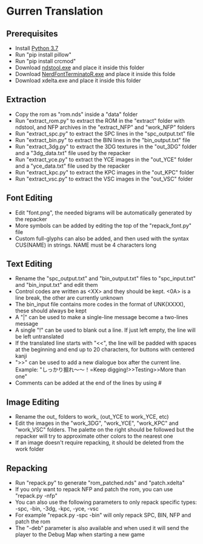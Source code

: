 # Gurren Translation
## Prerequisites
* Install [Python 3.7](https://www.python.org/downloads/)
* Run "pip install pillow"
* Run "pip install crcmod"
* Download [ndstool.exe](https://www.darkfader.net/ds/files/ndstool.exe) and place it inside this folder
* Download [NerdFontTerminatoR.exe](https://github.com/pleonex/NerdFontTerminatoR/releases) and place it inside this folde
* Download xdelta.exe and place it inside this folder
## Extraction
* Copy the rom as "rom.nds" inside a "data" folder
* Run "extract_rom.py" to extract the ROM in the "extract" folder with ndstool, and NFP archives in the "extract_NFP" and "work_NFP" folders
* Run "extract_spc.py" to extract the SPC lines in the "spc_output.txt" file
* Run "extract_bin.py" to extract the BIN lines in the "bin_output.txt" file
* Run "extract_3dg.py" to extract the 3DG textures in the "out_3DG" folder and a "3dg_data.txt" file used by the repacker
* Run "extract_yce.py" to extract the YCE images in the "out_YCE" folder and a "yce_data.txt" file used by the repacker
* Run "extract_kpc.py" to extract the KPC images in the "out_KPC" folder
* Run "extract_vsc.py" to extract the VSC images in the "out_VSC" folder
## Font Editing
* Edit "font.png", the needed bigrams will be automatically generated by the repacker
* More symbols can be added by editing the top of the "repack_font.py" file
* Custom full-glyphs can also be added, and then used with the syntax CUS(NAME) in strings. NAME must be 4 characters long
## Text Editing
* Rename the "spc_output.txt" and "bin_output.txt" files to "spc_input.txt" and "bin_input.txt" and edit them
* Control codes are written as &lt;XX&gt; and they should be kept. &lt;0A&gt; is a line break, the other are currently unknown
* The bin_input file contains more codes in the format of UNK(XXXX), these should always be kept
* A "|" can be used to make a single-line message become a two-lines message
* A single "!" can be used to blank out a line. If just left empty, the line will be left untranslated
* If the translated line starts with "<<", the line will be padded with spaces at the beginning and end up to 20 characters, for buttons with centered kanji
* ">>" can be used to add a new dialogue box after the current line. Example: "しっかり掘れ～～！=Keep digging!>>Testing>>More than one"
* Comments can be added at the end of the lines by using #
## Image Editing
* Rename the out_ folders to work_ (out_YCE to work_YCE, etc)
* Edit the images in the "work_3DG", "work_YCE", "work_KPC" and "work_VSC" folders. The palette on the right should be followed but the repacker will try to approximate other colors to the nearest one
* If an image doesn't require repacking, it should be deleted from the work folder
## Repacking
* Run "repack.py" to generate "rom_patched.nds" and "patch.xdelta"
* If you only want to repack NFP and patch the rom, you can use "repack.py -nfp"
* You can also use the following parameters to only repack specific types: -spc, -bin, -3dg, -kpc, -yce, -vsc
* For example "repack.py -spc -bin" will only repack SPC, BIN, NFP and patch the rom
* The "-deb" parameter is also available and when used it will send the player to the Debug Map when starting a new game
